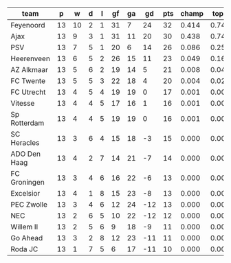 |     team     | p  | w  | d | l | gf | ga | gd  | pts | champ | top2  | top3  | top4  |  5-7  | bot4  | bot3  | bot2  |
|--------------|----|----|---|---|----|----|-----|-----|-------|-------|-------|-------|-------|-------|-------|-------|
| Feyenoord    | 13 | 10 | 2 | 1 | 31 |  7 |  24 |  32 | 0.414 | 0.747 | 0.893 | 0.959 | 0.039 | 0.000 | 0.000 | 0.000|
| Ajax         | 13 |  9 | 3 | 1 | 31 | 11 |  20 |  30 | 0.438 | 0.749 | 0.892 | 0.957 | 0.040 | 0.000 | 0.000 | 0.000|
| PSV          | 13 |  7 | 5 | 1 | 20 |  6 |  14 |  26 | 0.086 | 0.259 | 0.545 | 0.748 | 0.214 | 0.000 | 0.000 | 0.000|
| Heerenveen   | 13 |  6 | 5 | 2 | 26 | 15 |  11 |  23 | 0.049 | 0.164 | 0.384 | 0.626 | 0.299 | 0.000 | 0.000 | 0.000|
| AZ Alkmaar   | 13 |  5 | 6 | 2 | 19 | 14 |   5 |  21 | 0.008 | 0.041 | 0.127 | 0.268 | 0.456 | 0.008 | 0.003 | 0.001|
| FC Twente    | 13 |  5 | 5 | 3 | 22 | 18 |   4 |  20 | 0.004 | 0.022 | 0.076 | 0.184 | 0.450 | 0.017 | 0.009 | 0.004|
| FC Utrecht   | 13 |  4 | 5 | 4 | 19 | 19 |   0 |  17 | 0.001 | 0.006 | 0.024 | 0.072 | 0.316 | 0.057 | 0.031 | 0.012|
| Vitesse      | 13 |  4 | 4 | 5 | 17 | 16 |   1 |  16 | 0.001 | 0.003 | 0.017 | 0.054 | 0.278 | 0.076 | 0.043 | 0.020|
| Sp Rotterdam | 13 |  4 | 4 | 5 | 19 | 19 |   0 |  16 | 0.001 | 0.007 | 0.028 | 0.076 | 0.334 | 0.057 | 0.033 | 0.015|
| SC Heracles  | 13 |  3 | 6 | 4 | 15 | 18 |  -3 |  15 | 0.000 | 0.001 | 0.006 | 0.020 | 0.153 | 0.168 | 0.102 | 0.056|
| ADO Den Haag | 13 |  4 | 2 | 7 | 14 | 21 |  -7 |  14 | 0.000 | 0.001 | 0.003 | 0.010 | 0.102 | 0.247 | 0.165 | 0.092|
| FC Groningen | 13 |  3 | 4 | 6 | 16 | 22 |  -6 |  13 | 0.000 | 0.000 | 0.003 | 0.009 | 0.096 | 0.259 | 0.174 | 0.100|
| Excelsior    | 13 |  4 | 1 | 8 | 15 | 23 |  -8 |  13 | 0.000 | 0.000 | 0.001 | 0.007 | 0.075 | 0.329 | 0.228 | 0.137|
| PEC Zwolle   | 13 |  3 | 4 | 6 | 12 | 24 | -12 |  13 | 0.000 | 0.000 | 0.002 | 0.006 | 0.062 | 0.374 | 0.265 | 0.160|
| NEC          | 13 |  2 | 6 | 5 | 10 | 22 | -12 |  12 | 0.000 | 0.000 | 0.001 | 0.002 | 0.030 | 0.521 | 0.397 | 0.258|
| Willem II    | 13 |  2 | 5 | 6 |  9 | 18 |  -9 |  11 | 0.000 | 0.000 | 0.000 | 0.001 | 0.017 | 0.625 | 0.506 | 0.366|
| Go Ahead     | 13 |  3 | 2 | 8 | 12 | 23 | -11 |  11 | 0.000 | 0.000 | 0.000 | 0.002 | 0.034 | 0.494 | 0.375 | 0.246|
| Roda JC      | 13 |  1 | 7 | 5 |  6 | 17 | -11 |  10 | 0.000 | 0.000 | 0.000 | 0.000 | 0.006 | 0.767 | 0.670 | 0.533|
